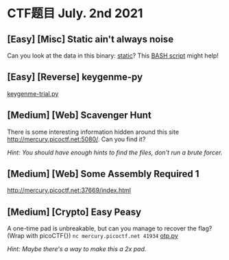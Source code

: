 # CTF题目 July. 2nd 2021

## [Easy] [Misc] Static ain't always noise

Can you look at the data in this binary: [static](https://mercury.picoctf.net/static/66932732825076cad4ba43e463dae82f/static)? This [BASH script](https://mercury.picoctf.net/static/66932732825076cad4ba43e463dae82f/ltdis.sh) might help!

## [Easy] [Reverse] keygenme-py

[keygenme-trial.py](https://mercury.picoctf.net/static/9cc50abd5b012891d5a1132e05f15a07/keygenme-trial.py)

## [Medium] [Web] Scavenger Hunt

There is some interesting information hidden around this site http://mercury.picoctf.net:5080/. Can you find it?

*Hint: You should have enough hints to find the files, don't run a brute forcer.*

## [Medium] [Web] Some Assembly Required 1

http://mercury.picoctf.net:37669/index.html

## [Medium] [Crypto] Easy Peasy

A one-time pad is unbreakable, but can you manage to recover the flag? (Wrap with picoCTF{}) `nc mercury.picoctf.net 41934` [otp.py](https://mercury.picoctf.net/static/1f148e5cdf8bd2c9f752b14d46a3f2f2/otp.py)

*Hint: Maybe there's a way to make this a 2x pad.*

